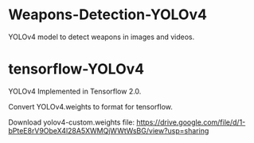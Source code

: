 # Weapons-Detection-YOLOv4
YOLOv4 model to detect weapons in images and videos.

# tensorflow-YOLOv4

YOLOv4 Implemented in Tensorflow 2.0.

Convert YOLOv4.weights to format for tensorflow.

Download yolov4-custom.weights file: https://drive.google.com/file/d/1-bPteE8rV9ObeX4l28A5XWMQjWWtWsBG/view?usp=sharing
